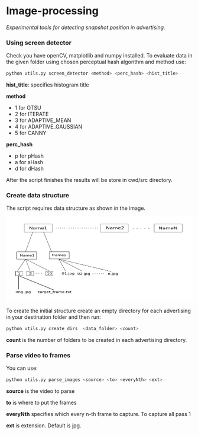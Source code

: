 # Image-processing

*Experimental tools for detecting snapshot position in advertising.*

### Using screen detector
Check you have openCV, matplotlib and numpy installed.
To evaluate data in the given folder using chosen perceptual hash
algorithm and method use:
``` python
python utils.py screen_detector <method> <perc_hash> <hist_title>
```
**hist_title**: specifies histogram title

**method**
* 1 for OTSU
* 2 for ITERATE
* 3 for ADAPTIVE_MEAN
* 4 for ADAPTIVE_GAUSSIAN
* 5 for CANNY

**perc_hash**
* p for pHash
* a for aHash
* d for dHash

After the script finishes the results will be store in cwd/src directory.

### Create data structure
The script requires data structure as shown in the image.

![alt text][structure]

[structure]: https://github.com/rizip1/Image-processing/blob/master/public/data_structure.png "Data structure"

To create the initial structure create an empty directory for each advertising in your destination folder and then run:
``` python
python utils.py create_dirs  <data_folder> <count>
```
**count** is the number of folders to be created in each advertising directory.

### Parse video to frames
You can use:
``` python
python utils.py parse_images <source> <to> <everyNth> <ext>
```

**source** is the video to parse

**to** is where to put the frames

**everyNth** specifies which every n-th frame to capture. To capture all pass 1

**ext** is extension. Default is jpg.
